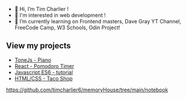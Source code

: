 - 👋 Hi, I’m Tim Charlier !
- 👀 I'm interested in web development ! 
- 🌱 I’m currently learning on Frontend masters, Dave Gray YT Channel, FreeCode Camp, W3 Schools, Odin Project! 
## View my projects
- [ToneJs - Piano](https://timcharlier6.github.io/my-first-synth.github.io/)
- [React - Pomodoro Timer](https://bespoke-tarsier-8bbcc7.netlify.app/)
- [Javascript ES6 - tutorial](https://timcharlier6.github.io/my-es6-tutorial.github.io/index1.html)
- [HTML/CSS - Taco Shop](https://timcharlier6.github.io/html-project.github.io/index.html)


https://github.com/timcharlier6/memoryHouse/tree/main/notebook
